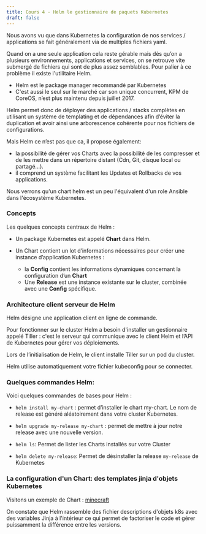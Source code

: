 ```yaml
---
title: Cours 4 - Helm le gestionnaire de paquets Kubernetes
draft: false
---
```



Nous avons vu que dans Kubernetes la configuration de nos services / applications se fait généralement via de multiples fichiers yaml.

Quand on a une seule application cela reste gérable mais dès qu’on a plusieurs environnements, applications et services, on se retrouve vite submergé de fichiers qui sont de plus assez semblables. Pour palier à ce problème il existe l'utilitaire Helm.

- Helm est le package manager recommandé par Kubernetes
- C'est aussi le seul sur le marché car son unique concurrent, KPM de CoreOS, n’est plus maintenu depuis juillet 2017.

Helm permet donc de déployer des applications / stacks complètes en utilisant un système de templating et de dépendances afin d’éviter la duplication et avoir ainsi une arborescence cohérente pour nos fichiers de configurations.

Mais Helm ce n’est pas que ca, il propose également:

  - la possibilité de gérer vos Charts avec la possibilité de les compresser et de les mettre dans un répertoire distant (Cdn, Git, disque local ou partagé…).
  - il comprend un système facilitant les Updates et Rollbacks de vos applications.


Nous verrons qu'un chart helm est un peu l'équivalent d'un role Ansible dans l'écosystème Kubernetes.


### Concepts

Les quelques concepts centraux de Helm :

- Un package Kubernetes est appelé **Chart** dans Helm.

- Un Chart contient un lot d’informations nécessaires pour créer une instance d’application Kubernetes :
  - la **Config** contient les informations dynamiques concernant la configuration d’un **Chart**
  - Une **Release** est une instance existante sur le cluster, combinée avec une **Config** spécifique.


### Architecture client serveur de Helm

Helm désigne une application client en ligne de commande.

Pour fonctionner sur le cluster Helm a besoin d'installer un gestionnaire appelé Tiller : c'est le serveur qui communique avec le client Helm et l’API de Kubernetes pour gérer vos déploiements.

Lors de l’initialisation de Helm, le client installe Tiller sur un pod du cluster.

Helm utilise automatiquement votre fichier kubeconfig pour se connecter.

### Quelques commandes Helm:

Voici quelques commandes de bases pour Helm :

- `helm install my-chart` : permet d’installer le chart my-chart. Le nom de release est généré aléatoirement dans votre cluster Kubernetes.

- `helm upgrade my-release my-chart` : permet de mettre à jour notre release avec une nouvelle version.

- `helm ls`: Permet de lister les Charts installés sur votre Cluster

- `helm delete my-release`: Permet de désinstaller la release `my-release` de Kubernetes

### La configuration d'un Chart: des templates jinja d'objets Kubernetes

Visitons un exemple de Chart : [minecraft](https://github.com/helm/charts/tree/master/stable/minecraft/templates)

On constate que Helm rassemble des fichier descriptions d'objets k8s avec des variables Jinja à l'intérieur ce qui permet de factoriser le code et gérer puissamment la différence entre les versions.

